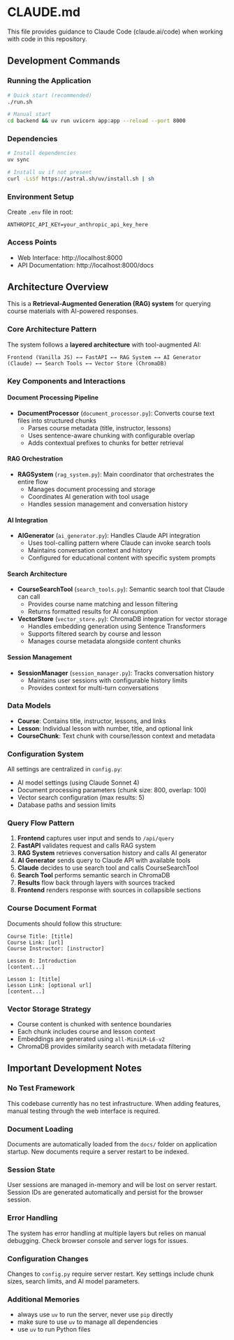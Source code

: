 # CLAUDE.md

This file provides guidance to Claude Code (claude.ai/code) when working with code in this repository.

## Development Commands

### Running the Application
```bash
# Quick start (recommended)
./run.sh

# Manual start
cd backend && uv run uvicorn app:app --reload --port 8000
```

### Dependencies
```bash
# Install dependencies
uv sync

# Install uv if not present
curl -LsSf https://astral.sh/uv/install.sh | sh
```

### Environment Setup
Create `.env` file in root:
```
ANTHROPIC_API_KEY=your_anthropic_api_key_here
```

### Access Points
- Web Interface: http://localhost:8000
- API Documentation: http://localhost:8000/docs

## Architecture Overview

This is a **Retrieval-Augmented Generation (RAG) system** for querying course materials with AI-powered responses.

### Core Architecture Pattern
The system follows a **layered architecture** with tool-augmented AI:

```
Frontend (Vanilla JS) ←→ FastAPI ←→ RAG System ←→ AI Generator (Claude) ←→ Search Tools ←→ Vector Store (ChromaDB)
```

### Key Components and Interactions

#### Document Processing Pipeline
- **DocumentProcessor** (`document_processor.py`): Converts course text files into structured chunks
  - Parses course metadata (title, instructor, lessons)
  - Uses sentence-aware chunking with configurable overlap
  - Adds contextual prefixes to chunks for better retrieval

#### RAG Orchestration
- **RAGSystem** (`rag_system.py`): Main coordinator that orchestrates the entire flow
  - Manages document processing and storage
  - Coordinates AI generation with tool usage
  - Handles session management and conversation history

#### AI Integration
- **AIGenerator** (`ai_generator.py`): Handles Claude API integration
  - Uses tool-calling pattern where Claude can invoke search tools
  - Maintains conversation context and history
  - Configured for educational content with specific system prompts

#### Search Architecture
- **CourseSearchTool** (`search_tools.py`): Semantic search tool that Claude can call
  - Provides course name matching and lesson filtering
  - Returns formatted results for AI consumption
- **VectorStore** (`vector_store.py`): ChromaDB integration for vector storage
  - Handles embedding generation using Sentence Transformers
  - Supports filtered search by course and lesson
  - Manages course metadata alongside content chunks

#### Session Management
- **SessionManager** (`session_manager.py`): Tracks conversation history
  - Maintains user sessions with configurable history limits
  - Provides context for multi-turn conversations

### Data Models
- **Course**: Contains title, instructor, lessons, and links
- **Lesson**: Individual lesson with number, title, and optional link
- **CourseChunk**: Text chunk with course/lesson context and metadata

### Configuration System
All settings are centralized in `config.py`:
- AI model settings (using Claude Sonnet 4)
- Document processing parameters (chunk size: 800, overlap: 100)
- Vector search configuration (max results: 5)
- Database paths and session limits

### Query Flow Pattern
1. **Frontend** captures user input and sends to `/api/query`
2. **FastAPI** validates request and calls RAG system
3. **RAG System** retrieves conversation history and calls AI generator
4. **AI Generator** sends query to Claude API with available tools
5. **Claude** decides to use search tool and calls CourseSearchTool
6. **Search Tool** performs semantic search in ChromaDB
7. **Results** flow back through layers with sources tracked
8. **Frontend** renders response with sources in collapsible sections

### Course Document Format
Documents should follow this structure:
```
Course Title: [title]
Course Link: [url]
Course Instructor: [instructor]

Lesson 0: Introduction
[content...]

Lesson 1: [title]
Lesson Link: [optional url]
[content...]
```

### Vector Storage Strategy
- Course content is chunked with sentence boundaries
- Each chunk includes course and lesson context
- Embeddings are generated using `all-MiniLM-L6-v2`
- ChromaDB provides similarity search with metadata filtering

## Important Development Notes

### No Test Framework
This codebase currently has no test infrastructure. When adding features, manual testing through the web interface is required.

### Document Loading
Documents are automatically loaded from the `docs/` folder on application startup. New documents require a server restart to be indexed.

### Session State
User sessions are managed in-memory and will be lost on server restart. Session IDs are generated automatically and persist for the browser session.

### Error Handling
The system has error handling at multiple layers but relies on manual debugging. Check browser console and server logs for issues.

### Configuration Changes
Changes to `config.py` require server restart. Key settings include chunk sizes, search limits, and AI model parameters.

### Additional Memories
- always use `uv` to run the server, never use `pip` directly
- make sure to use `uv` to manage all dependencies
- use `uv` to run Python files